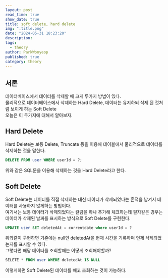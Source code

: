 ```yaml
---
layout: post
read_time: true
show_date: true
title: soft delete, hard delete
img: ":title.png"
date: "2024-05-31 18:23:20"
description: 
tags:
  - theory
author: ParkWonyeop
published: true
category: theory
---
```

## 서론

데이터베이스에서 데이터를 삭제할 때 크게 두가지 방법이 있다.  
물리적으로 데이터베이스에서 삭제하는 Hard Delete, 데이터는 유지하되 삭제 된 것처럼 보이게 하는 Soft Delete  
오늘은 이 두가지에 대해서 알아보자.  

## Hard Delete

Hard Delete는 보통 Delete, Truncate 등을 이용해 테이블에서 물리적으로 데이터를 삭제하는 것을 말한다.  

```SQL
DELETE FROM user WHERE userId = ?;
```

위와 같은 SQL문을 이용해 삭제하는 것을 Hard Delete라고 한다.  

## Soft Delete

Soft Delete는 데이터를 직접 삭제하는 대신 데이터가 삭제되었다는 흔적을 남겨서 데이터를 사용하지 않게하는 방법이다.  
여기서는 보통 데이터가 삭제되었다는 컬럼을 하나 추가해 체크하는데 필자같은 경우는 데이터가 삭제된 날짜를 표시하는 방식으로 Soft Delete를 구현한다.  

```SQL
UPDATE user SET deletedAt = currentdate where userId = ?
```

위와같이 구현하면 기존에는 null인 deletedAt을 현재 시간을 기록하며 언제 삭제되었는지를 표시할 수 있다.  
그렇다면 해당 데이터를 조회할때는 어떻게 조회해야할까?  

```SQL
SELETE * FROM user WHERE deletedAt IS NULL
```

이렇게하면 Soft Delete된 데이터를 빼고 조회하는 것이 가능하다.  
